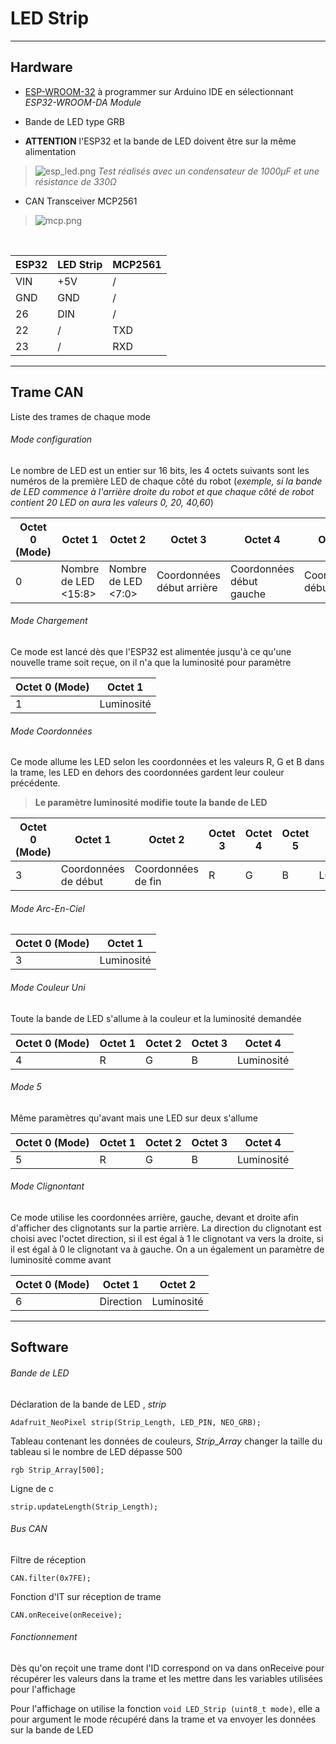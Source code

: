 # LED Strip

---

## Hardware

* [ESP-WROOM-32](https://www.dzduino.com/Blog%20Dzduino/ESP32-WROOM-32) à
programmer sur Arduino IDE en sélectionnant *ESP32-WROOM-DA Module*

* Bande de LED type GRB

* **ATTENTION** l'ESP32 et la bande de LED doivent être sur la même alimentation

>![esp_led.png](https://github.com/Maoul02/Maoul02/assets/165054887/b09e4d5f-e7b7-427a-b346-25d7127fa625)
>*Test réalisés avec un condensateur de 1000µF et une résistance de 330Ω*

* CAN Transceiver MCP2561

>![mcp.png](https://github.com/Maoul02/Maoul02/assets/165054887/5873006a-e3a5-4eda-a57a-e8a4a1f7ddb5)

<br>

| ESP32  |  LED Strip | MCP2561  |
|---|---|---|
|  VIN |  +5V  | /  |
|  GND | GND  | /  |
| 26  | DIN  | /  |
| 22  | /  |  TXD |
| 23  | /  | RXD  |

---

## Trame CAN

Liste des trames de chaque mode

###### Mode configuration

Le nombre de LED est un entier sur 16 bits, les 4 octets suivants sont les numéros de la première LED de chaque côté du robot (*exemple, si la bande de LED commence à l'arrière droite du robot et que chaque côté de robot contient 20 LED on aura les valeurs 0, 20, 40,60*)

| Octet 0 (Mode) |  Octet 1 | Octet 2  |Octet 3|Octet 4|Octet 5|Octet 6|
|---|---|---|---|---|---|---|
| 0 |Nombre de LED <15:8> |Nombre de LED <7:0>|Coordonnées début arrière|Coordonnées début gauche|Coordonnées début avant|Coordonnées début droite|

###### Mode Chargement

Ce mode est lancé dès que l'ESP32 est alimentée jusqu'à ce qu'une nouvelle trame soit reçue, on il n'a que la luminosité pour paramètre

| Octet 0 (Mode) |  Octet 1 |
|---|---|
| 1 | Luminosité |

###### Mode Coordonnées

Ce mode allume les LED selon les coordonnées et les valeurs R, G et B dans la trame, les LED en dehors des coordonnées gardent leur couleur précédente.

>**Le paramètre luminosité modifie toute la bande de LED**

| Octet 0 (Mode) |  Octet 1 | Octet 2  |Octet 3|Octet 4|Octet 5|Octet 6|
|---|---|---|---|---|---|---|
| 3 | Coordonnées de début |Coordonnées de fin|R|G|B|Luminosité|

###### Mode Arc-En-Ciel


| Octet 0 (Mode) |  Octet 1 |
|---|---|
| 3 | Luminosité |

###### Mode Couleur Uni

Toute la bande de LED s'allume à la couleur et la luminosité demandée

| Octet 0 (Mode) |  Octet 1 | Octet 2  |Octet 3|Octet 4|
|---|---|---|---|---|
| 4 |R|G|B|Luminosité|

###### Mode 5

Même paramètres qu'avant mais une LED sur deux s'allume

| Octet 0 (Mode) |  Octet 1 | Octet 2  |Octet 3|Octet 4|
|---|---|---|---|---|
| 5 |R|G|B|Luminosité|

###### Mode Clignontant

Ce mode utilise les coordonnées arrière, gauche, devant et droite afin d'afficher des clignotants sur la partie arrière. La direction du clignotant est choisi avec l'octet direction, si il est égal à 1 le clignotant va vers la droite, si il est égal à 0 le clignotant va à gauche. On a un également un paramètre de luminosité comme avant

| Octet 0 (Mode) |  Octet 1 | Octet 2  |
|---|---|---|
| 6 |Direction |Luminosité|

---

## Software



###### Bande de LED

Déclaration de la bande de LED , *strip*

`Adafruit_NeoPixel strip(Strip_Length, LED_PIN, NEO_GRB);`

Tableau contenant les données de couleurs, *Strip_Array* changer la taille du
tableau si le nombre de LED dépasse 500

`rgb Strip_Array[500];`

Ligne de c

`strip.updateLength(Strip_Length);`

###### Bus CAN

Filtre de réception

`CAN.filter(0x7FE);`

Fonction d'IT sur réception de trame

`CAN.onReceive(onReceive);`

###### Fonctionnement

Dès qu'on reçoit une trame dont l'ID correspond on va dans onReceive pour récupérer les valeurs dans la trame et les mettre dans les variables utilisées pour l'affichage

Pour l'affichage on utilise la fonction `void LED_Strip (uint8_t mode)`, elle a pour argument le mode récupéré dans la trame et va envoyer les données sur la bande de LED
